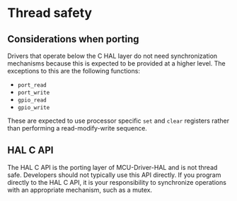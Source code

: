 # Thread safety

## Considerations when porting

Drivers that operate below the C HAL layer do not need synchronization mechanisms because this is expected to be provided at a higher level.
The exceptions to this are the following functions:
* `port_read`
* `port_write`
* `gpio_read`
* `gpio_write`

These are expected to use processor specific `set` and `clear` registers rather than performing a read-modify-write sequence.  

## HAL C API

The HAL C API is the porting layer of MCU-Driver-HAL and is not thread safe. Developers should not typically use this API directly. If you program directly to the HAL C API, it is your responsibility to synchronize operations with an appropriate mechanism, such as a mutex.
